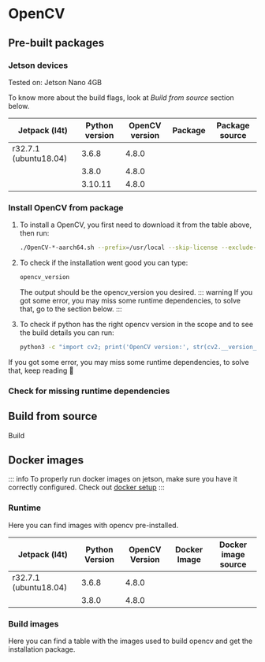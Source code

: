 # OpenCV

## Pre-built packages

### Jetson devices

Tested on: Jetson Nano 4GB

To know more about the build flags, look at *Build from source* section below.

| Jetpack (l4t)         | Python version | OpenCV version | Package | Package source |
|-----------------------|----------------|----------------|---------|----------------|
| r32.7.1 (ubuntu18.04) | 3.6.8          | 4.8.0          |         |                |
|                       | 3.8.0          | 4.8.0          |         |                |
|                       | 3.10.11        | 4.8.0          |         |

### Install OpenCV from package

1. To install a OpenCV, you first need to download it from the table above, then run:

    ```bash
    ./OpenCV-*-aarch64.sh --prefix=/usr/local --skip-license --exclude-subdir
    ```

2. To check if the installation went good you can type:
    ```bash
    opencv_version
    ```
   The output should be the opencv_version you desired.
   ::: warning
   If you got some error, you may miss some runtime dependencies, to solve that, go to the section below.
   :::

3. To check if python has the right opencv version in the scope and to see the build details you can run:

    ```bash
    python3 -c "import cv2; print('OpenCV version:', str(cv2.__version__)); print(cv2.getBuildInformation())"
    ```

If you got some error, you may miss some runtime dependencies, to solve that, keep reading 🙂

### Check for missing runtime dependencies

## Build from source

Build

## Docker images

::: info
To properly run docker images on jetson, make sure you have it correctly configured. Check out [docker setup](/getting-started/docker)
:::

### Runtime
Here you can find images with opencv pre-installed.

| Jetpack (l4t)         | Python Version | OpenCV Version | Docker Image | Docker image source |
|-----------------------|----------------|----------------|--------------|---------------------|
| r32.7.1 (ubuntu18.04) | 3.6.8          | 4.8.0          |              |                     |
|                       | 3.8.0          | 4.8.0          |              |                     |

### Build images
Here you can find a table with the images used to build opencv and get the installation package.
